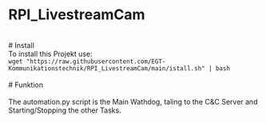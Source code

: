 # RPI_LivestreamCam<br>
<br>
# Install<br>
To install this Projekt use:<br>
<code>wget "https://raw.githubusercontent.com/EGT-Kommunikationstechnik/RPI_LivestreamCam/main/istall.sh" | bash</code><br>
<br>
# Funktion<br>
<br>
The automation.py script is the Main Wathdog, taling to the C&C Server and Starting/Stopping the other Tasks.<br> 
